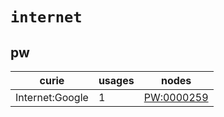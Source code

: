 # `internet`

## pw

| curie           |   usages | nodes                                                   |
|-----------------|----------|---------------------------------------------------------|
| Internet:Google |        1 | [PW:0000259](http://purl.obolibrary.org/obo/PW_0000259) |

